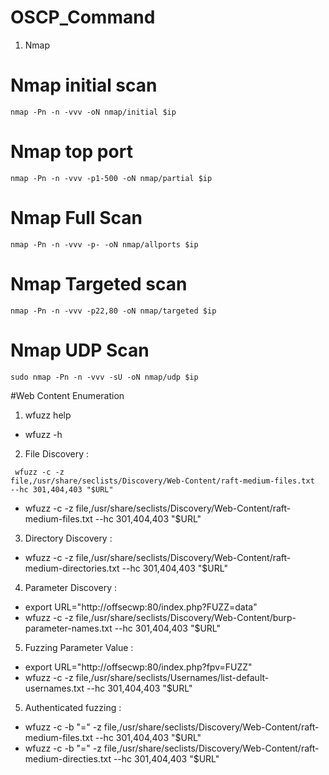 # OSCP_Command

1. Nmap 
# Nmap initial scan 
<code>nmap -Pn -n -vvv -oN nmap/initial $ip </code>

# Nmap top port 
<code>nmap -Pn -n -vvv -p1-500 -oN nmap/partial $ip </code>

# Nmap Full Scan 
<code>nmap -Pn -n -vvv -p- -oN nmap/allports $ip </code>

# Nmap Targeted scan 
<code>nmap -Pn -n -vvv -p22,80 -oN nmap/targeted $ip </code>

# Nmap UDP Scan
<code>sudo nmap -Pn -n -vvv -sU -oN nmap/udp $ip </code>


#Web Content Enumeration 
1. wfuzz help 
* wfuzz -h 

2. File Discovery :
   
<code> wfuzz -c -z file,/usr/share/seclists/Discovery/Web-Content/raft-medium-files.txt --hc 301,404,403 "$URL"</code>
* wfuzz -c -z file,/usr/share/seclists/Discovery/Web-Content/raft-medium-files.txt --hc 301,404,403 "$URL"

3. Directory Discovery : 
* wfuzz -c -z file,/usr/share/seclists/Discovery/Web-Content/raft-medium-directories.txt --hc 301,404,403 "$URL"

4. Parameter Discovery : 
*  export URL="http://offsecwp:80/index.php?FUZZ=data"
*  wfuzz -c -z file,/usr/share/seclists/Discovery/Web-Content/burp-parameter-names.txt --hc 301,404,403 "$URL"

5. Fuzzing Parameter Value : 
*  export URL="http://offsecwp:80/index.php?fpv=FUZZ"
*  wfuzz -c -z file,/usr/share/seclists/Usernames/list-default-usernames.txt --hc 301,404,403 "$URL"

5. Authenticated fuzzing :
* wfuzz -c -b "<SESSION>=<SESSIONVALUE>" -z file,/usr/share/seclists/Discovery/Web-Content/raft-medium-files.txt --hc 301,404,403 "$URL"
* wfuzz -c -b "<SESSION>=<SESSIONVALUE>" -z file,/usr/share/seclists/Discovery/Web-Content/raft-medium-directies.txt --hc 301,404,403 "$URL"
